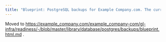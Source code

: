 ```yaml
---
title: "Blueprint: PostgreSQL backups for Example Company.com. The current state and proposed improvements"
---
```


Moved to https://example_company.com/example_company-com/gl-infra/readiness/-/blob/master/library/database/postgres/backups/blueprint.html.md .
